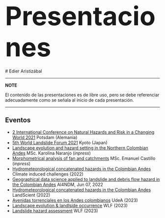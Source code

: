 <h1>
  <a style="font-size: 3em;">Presentaciones</a>
</h1>
# Edier Aristizábal

---
**NOTE**

El contenido de las presentaciones es de libre uso, pero se debe referenciar adecuadamente como se señala al inicio de cada presentación.

---

## Eventos

* [2 International Conference on Natural Hazards and Risk in a Changing World 2021](/NatHaz2021.html) Potsdam (Alemania)
* [5th World Landslide Forum 2021](/WLF2021.html) Kyoto (Japan)
* [Landscape evolution and hazard setting in the Northern Colombian Andes](/LandscapeEvolution&Hazard.html) MSc. Karolina Naranjo (*inpress*)
* [Morphometrical analysis of fan and catchments](/fanCatchment.html) MSc. Emanuel Castillo (*inpress*)
* [Hydrometeorological concatenated hazards in the Colombian Andes](/DAAD.html) Climate induced challenges (2022)
* [Geographical data science applied to landslide and debris flow hazard in the Colombian Andes](/AI4NDM.html) AI4NDM, Jun 07, 2022
* [Hydrometeorological concatenated hazards in the Colombian Andes](/LandScient2022.html) LandScient (2022)
* [Avenidas torrenciales en los Andes colombianos](/AvenidasTorrenciales.html) UdeA (2023)
* [Landscape evolution & landlside occurrence](/6WLF_S5_7.html) WLF (2023)  
* [Landslide hazard assessment](/6WLF_S4_3.html) WLF (2023)



